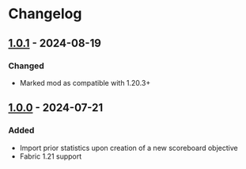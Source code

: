 # Changelog

## [1.0.1] - 2024-08-19

### Changed

- Marked mod as compatible with 1.20.3+

## [1.0.0] - 2024-07-21

### Added

- Import prior statistics upon creation of a new scoreboard objective
- Fabric 1.21 support

[unreleased]: https://github.com/qixils/scoreboard-stats-import/compare/v1.0.1...HEAD
[1.0.1]: https://github.com/qixils/scoreboard-stats-import/compare/v1.0.0...v1.0.1
[1.0.0]: https://github.com/qixils/scoreboard-stats-import/releases/tag/v1.0.0